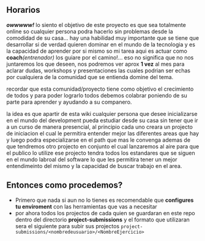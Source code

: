 ## Horarios
_**owwwww!**_ lo siento el objetivo de este proyecto es que sea totalmente online so cualquier persona podra hacerlo sin problemas desde la comodidad de su casa... hay una habilidad muy importante que se  tiene que desarrollar si de verdad quieren dominar en el mundo de la tecnologia y es la capacidad de aprender por si mismo so mi tarea aqui es actuar como **coach**_(entrenador)_ los guiare por el camino!... eso no significa que no nos juntaremos los que deseen, nos podremos ver aprox **1 vez** al mes para aclarar dudas, workshops y presentaciones las cuales podrian ser echas por cualquiera de la comunidad que se entienda domine del tema.

recordar que esta comunidad/proyecto tiene como objetivo el crecimiento de todos y para poder lograrlo todos debemos colabrar poniendo de su parte para aprender y ayudando a su companero.

la idea es que apartir de esta wiki cualquier persona que desee inicializarse en el mundo del development pueda estudiar desde su casa sin tener que ir a un curso de manera presencial, al principio cada uno creara un projecto de iniciacion el cual le permitira entender mejor las diferentes areas que hay y luego podra especializarse en el path que mas le convenga ademas de que tendremos otro projecto en conjunto el cual lanzaremos al aire para que el publico lo utilize ese projecto tendra todos los estandares que se siguen en el mundo labroal del software lo que les permitira tener un mejor entendimeinto del mismo y la capacidad de buscar trabajo en el area.

## Entonces como procedemos?

- Primero que nada si aun no lo tienes es recomendable que **configures tu enviroment** con las herramientas que vas a necesitar
- por ahora todos los projectos de cada quien se guardaran en este repo dentro del directorio **project-submissions**
 y el formato que utilizaran sera el siguiente para subir sus projectos `project-submissions/<nombredeusuario>/<NombreEjercicio>`

